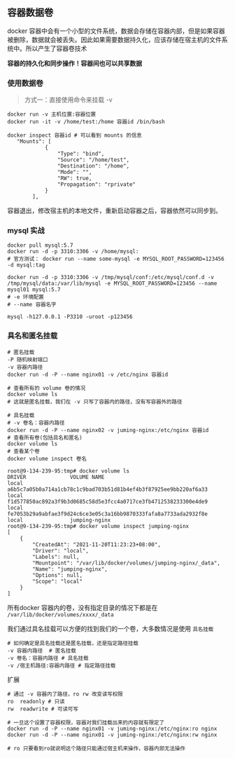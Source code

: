 ## 容器数据卷

docker 容器中会有一个小型的文件系统，数据会存储在容器内部，但是如果容器被删除，数据就会被丢失。因此如果需要数据持久化，应该存储在宿主机的文件系统中。所以产生了容器卷技术

**容器的持久化和同步操作！容器间也可以共享数据**

### 使用数据卷

> 方式一：直接使用命令来挂载 -v

```shell
docker run -v 主机位置:容器位置
docker run -it -v /home/test:/home 容器id /bin/bash 

docker inspect 容器id # 可以看到 mounts 的信息
   "Mounts": [
            {
                "Type": "bind",
                "Source": "/home/test",
                "Destination": "/home",
                "Mode": "",
                "RW": true,
                "Propagation": "rprivate"
            }
        ],
```

容器退出，修改宿主机的本地文件，重新启动容器之后，容器依然可以同步到。

### mysql 实战

```shell
docker pull mysql:5.7
docker run -d -p 3310:3306 -v /home/mysql:
# 官方测试： docker run --name some-mysql -e MYSQL_ROOT_PASSWORD=123456 -d mysql:tag

docker run -d -p 3310:3306 -v /tmp/mysql/conf:/etc/mysql/conf.d -v /tmp/mysql/data:/var/lib/mysql -e MYSQL_ROOT_PASSWORD=123456 --name mysql01 mysql:5.7
# -e 环境配置
# --name 容器名字

mysql -h127.0.0.1 -P3310 -uroot -p123456
```

### 具名和匿名挂载

```shell
# 匿名挂载
-P 随机映射端口 
-v 容器内路径
docker run -d -P --name nginx01 -v /etc/nginx 容器id

# 查看所有的 volume 卷的情况
docker volume ls
# 这就是匿名挂载，我们在 -v 只写了容器内的路径，没有写容器外的路径

# 具名挂载
# -v 卷名：容器内路径
docker run -d -P --name nginx02 -v juming-nginx:/etc/nginx 容器id
# 查看所有卷(包括具名和匿名)
docker volume ls
# 查看某个卷
docker volume inspect 卷名

root@9-134-239-95:tmp# docker volume ls
DRIVER              VOLUME NAME
local               a6b5c7a05b0a714a1cb78c1c9bad703b51d81b4ef4b3f87925ee9bb220af6a33
local               f1d577850ac892a3f9b3d0685c58d5e3fcc4a0717ce3fb4712538233300e4de9
local               fe7053b29a9abfae3f9d24c6ce3e05c3a16bb9870333fafa8a7733ada2932f8e
local               jumping-nginx
root@9-134-239-95:tmp# docker volume inspect jumping-nginx
[
    {
        "CreatedAt": "2021-11-20T11:23:23+08:00",
        "Driver": "local",
        "Labels": null,
        "Mountpoint": "/var/lib/docker/volumes/jumping-nginx/_data",
        "Name": "jumping-nginx",
        "Options": null,
        "Scope": "local"
    }
]
```

所有docker 容器内的卷，没有指定目录的情况下都是在 `/var/lib/docker/volumes/xxxx/_data` 

我们通过具名挂载可以方便的找到我们的一个卷，大多数情况是使用 `具名挂载`

```shell
# 如何确定是具名挂载还是匿名挂载，还是指定路径挂载
-v 容器内路径  # 匿名挂载
-v 卷名：容器内路径 # 具名挂载
-v /宿主机路径:容器内路径 # 指定路径挂载
```

扩展

```shell
# 通过 -v 容器内了路径，ro rw 改变读写权限
ro  readonly # 只读 
rw  readwrite # 可读可写

# 一旦这个设置了容器权限，容器对我们挂载出来的内容就有限定了
docker run -d -P --name nginx01 -v juming-nginx:/etc/nginx:ro nginx
docker run -d -P --name nginx01 -v juming-nginx:/etc/nginx:rw nginx

# ro 只要看到ro就说明这个路径只能通过宿主机来操作，容器内部无法操作 
```

